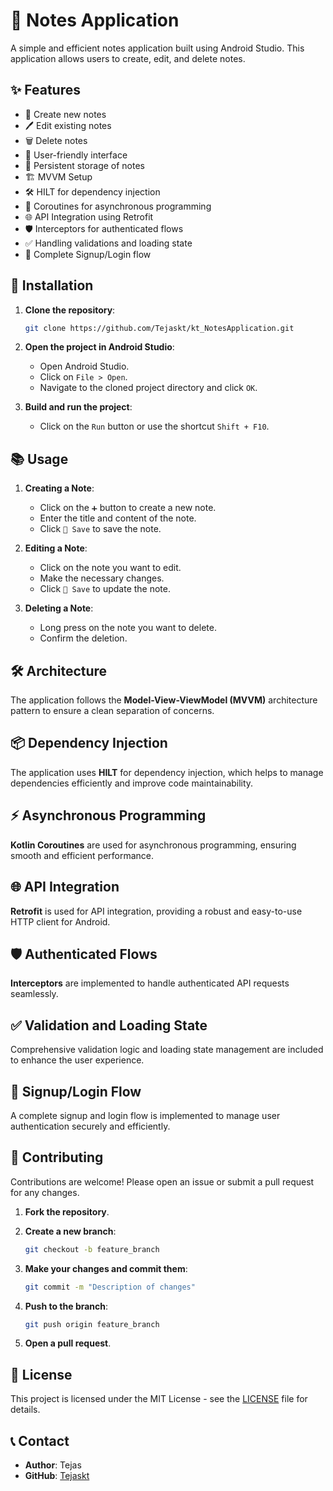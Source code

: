# 📒 Notes Application

A simple and efficient notes application built using Android Studio. This application allows users to create, edit, and delete notes.

## ✨ Features

- 📝 Create new notes
- 🖊 Edit existing notes
- 🗑 Delete notes
- 👥 User-friendly interface
- 💾 Persistent storage of notes
- 🏗 MVVM Setup
- 🛠 HILT for dependency injection
- 🔄 Coroutines for asynchronous programming
- 🌐 API Integration using Retrofit
- 🛡 Interceptors for authenticated flows
- ✅ Handling validations and loading state
- 🔐 Complete Signup/Login flow

## 🚀 Installation

1. **Clone the repository**:

    ```bash
    git clone https://github.com/Tejaskt/kt_NotesApplication.git
    ```

2. **Open the project in Android Studio**:
   - Open Android Studio.
   - Click on `File > Open`.
   - Navigate to the cloned project directory and click `OK`.

3. **Build and run the project**:
   - Click on the `Run` button or use the shortcut `Shift + F10`.

## 📚 Usage

1. **Creating a Note**: 
   - Click on the `➕` button to create a new note.
   - Enter the title and content of the note.
   - Click `💾 Save` to save the note.

2. **Editing a Note**:
   - Click on the note you want to edit.
   - Make the necessary changes.
   - Click `💾 Save` to update the note.

3. **Deleting a Note**:
   - Long press on the note you want to delete.
   - Confirm the deletion.

## 🛠 Architecture

The application follows the **Model-View-ViewModel (MVVM)** architecture pattern to ensure a clean separation of concerns.

## 📦 Dependency Injection

The application uses **HILT** for dependency injection, which helps to manage dependencies efficiently and improve code maintainability.

## ⚡ Asynchronous Programming

**Kotlin Coroutines** are used for asynchronous programming, ensuring smooth and efficient performance.

## 🌐 API Integration

**Retrofit** is used for API integration, providing a robust and easy-to-use HTTP client for Android.

## 🛡 Authenticated Flows

**Interceptors** are implemented to handle authenticated API requests seamlessly.

## ✅ Validation and Loading State

Comprehensive validation logic and loading state management are included to enhance the user experience.

## 🔐 Signup/Login Flow

A complete signup and login flow is implemented to manage user authentication securely and efficiently.

## 🤝 Contributing

Contributions are welcome! Please open an issue or submit a pull request for any changes.

1. **Fork the repository**.
2. **Create a new branch**:

    ```bash
    git checkout -b feature_branch
    ```

3. **Make your changes and commit them**:

    ```bash
    git commit -m "Description of changes"
    ```

4. **Push to the branch**:

    ```bash
    git push origin feature_branch
    ```

5. **Open a pull request**.

## 📜 License

This project is licensed under the MIT License - see the [LICENSE](LICENSE) file for details.

## 📞 Contact

- **Author**: Tejas
- **GitHub**: [Tejaskt](https://github.com/Tejaskt)
